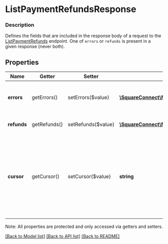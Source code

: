 # ListPaymentRefundsResponse

### Description

Defines the fields that are included in the response body of a request to the [ListPaymentRefunds](#endpoint-refunds-listpaymentrefunds) endpoint.  One of `errors` or `refunds` is present in a given response (never both).

## Properties
Name | Getter | Setter | Type | Description | Notes
------------ | ------------- | ------------- | ------------- | ------------- | -------------
**errors** | getErrors() | setErrors($value) | [**\SquareConnect\Model\Error[]**](Error.md) | Information on errors encountered during the request. | [optional] 
**refunds** | getRefunds() | setRefunds($value) | [**\SquareConnect\Model\PaymentRefund[]**](PaymentRefund.md) | The list of requested refunds. | [optional] 
**cursor** | getCursor() | setCursor($value) | **string** | The pagination cursor to be used in a subsequent request. If empty, this is the final response.  See [Pagination](/basics/api101/pagination) for more information. | [optional] 

Note: All properties are protected and only accessed via getters and setters.

[[Back to Model list]](../../README.md#documentation-for-models) [[Back to API list]](../../README.md#documentation-for-api-endpoints) [[Back to README]](../../README.md)

